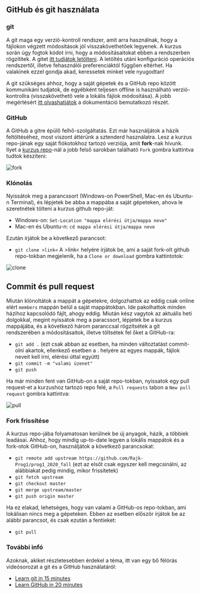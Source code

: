 ## GitHub és git használata

### git
A git maga egy verzió-kontroll rendszer, amit arra használnak, hogy a fájlokon végzett módosítások jól visszakövethetőek legyenek. A kurzus során úgy fogtok kódot írni, hogy a módosításaitokat ebben a rendszerben rögzítitek. A gitet [itt tudjátok letölteni](https://git-scm.com/downloads). A letöltés utáni konfiguráció operációs rendszertől, illetve fehasználói preferenciáktól függően eltérhet. Ha valakinek ezzel gondja akad, keressetek minket vele nyugodtan!

A git szükséges ahhoz, hogy a saját gépetek és a GitHub repo között kommunikáni tudjatok, de egyébként teljesen offline is használható verzió-kontrollra (visszakövethető vele a lokális fájlok módosítása). A jobb megértésért [itt olvashatjátok](https://git-scm.com/book/en/v2/Getting-Started-What-is-Git%3F) a dokumentáció bemutatkozó részét.

### GitHub
A GitHub a gitre épülő felhő-szolgáltatás. Ezt már használjátok a házik feltöltéséhez, most viszont áttérünk a sztenderd használatra. Lesz a kurzus repo-jának egy saját fiókotokhoz tartozó verziója, amit **fork**-nak hívunk. Ilyet a [kurzus repo](https://github.com/Rajk-Prog1/prog1_2020_fall)-nál a jobb felső sarokban található ```Fork``` gombra kattintva tudtok készíteni:

![fork](https://github.com/Rajk-Prog1/prog1_2020_fall/blob/master/Materials/Others/github_fork.png)

### Klónolás
Nyissátok meg a parancssort (Windows-on PowerShell, Mac-en és Ubuntu-n Terminal), és lépjetek be abba a mappába a saját gépeteken, ahova le szeretnétek tölteni a kurzus github repo-ját:
- Windows-on: ```Set-Location "mappa elérési útja/mappa neve"```
- Mac-en és Ubuntu-n: ```cd mappa elérési útja/mappa neve```

Ezután írjátok be a következő parancsot:
- ```git clone >link<```
A >link< helyére írjátok be, ami a saját fork-olt github repo-tokban megjelenik, ha a ```Clone or download``` gombra kattintotok:

![clone](https://github.com/Rajk-Prog1/prog1_2020_fall/blob/master/Materials/Others/github_clone.png)

## Commit és pull request
Miután klónoltátok a mappát a gépetekre, dolgozhattok az eddig csak online elért ```members``` mappán belül a saját mappátokban. Ide pakolhattok minden házihoz kapcsolódó fájlt, ahogy eddig. Miután kész vagytok az aktuális heti dolgokkal, megint nyissátok meg a paracssort, lépjetek be a kurzus mappájába, és a következő három paranccsal rögzítsétek a git rendszerében a módosításaitok, illetve töltsétek fel őket a GitHub-ra:
- ```git add .``` (ezt csak abban az esetben, ha minden változtatást commit-olni akartok, ellenkező esetben a . helyére az egyes mappák, fájlok neveit kell írni, elérési úttal együtt)
- ```git commit -m "valami üzenet"```
- ```git push```

Ha már minden fent van GitHub-on a saját repo-tokban, nyissatok egy pull request-et a kurzushoz tartozó repo felé, a ```Pull requests``` tabon a ```New pull request``` gombra kattintva:

![pull](https://github.com/Rajk-Prog1/prog1_2020_fall/blob/master/Materials/Others/github_pull.png)

### Fork frissítése
A kurzus repo-jába folyamatosan kerülnek be új anyagok, házik, a többiek leadásai. Ahhoz, hogy mindig up-to-date legyen a lokális mappátok és a fork-otok GitHub-on, használjátok a következő parancsokat:
- ```git remote add upstream https://github.com/Rajk-Prog1/prog1_2020_fall``` (ezt az elsőt csak egyszer kell megcsinálni, az alábbiakat pedig mindig, mikor frissítetek)
- ```git fetch upstream```
- ```git checkout master```
- ```git merge upstream/master```
- ```git push origin master```

Ha ez elakad, lehetséges, hogy van valami a GitHub-os repo-tokban, ami lokálisan nincs meg a gépeteken. Ebben az esetben először írjátok be az alábbi parancsot, és csak ezután a fentieket:
- ```git pull```

### További infó
Azoknak, akiket részletesebben érdekel a téma, itt van egy bő félórás videósorozat a git és a GitHub használatáról: 
- [Learn git in 15 minutes](https://www.youtube.com/watch?v=USjZcfj8yxE)
- [Learn GitHub in 20 minutes](https://www.youtube.com/watch?v=nhNq2kIvi9s)
